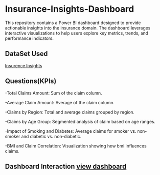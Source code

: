 # Insurance-Insights-Dashboard
This repository contains a Power BI dashboard designed to provide actionable insights into the insurance domain. The dashboard leverages interactive visualizations to help users explore key metrics, trends, and performance indicators.

## DataSet Used
<a href="https://github.com/Sumanth-b-s/Insurance-Insights-Dashboard/blob/main/insurance_data.csv"> Insurence Insights</a>

## Questions(KPIs)
-Total Claims Amount: Sum of the claim column.

-Average Claim Amount: Average of the claim column.

-Claims by Region: Total and average claims grouped by region.

-Claims by Age Group: Segmented analysis of claim based on age ranges.

-Impact of Smoking and Diabetes: Average claims for smoker vs. non-smoker and diabetic vs. non-diabetic.

-BMI and Claim Correlation: Visualization showing how bmi influences claims.

## Dashboard Interaction <a href=https://github.com/Sumanth-b-s/Insurance-Insights-Dashboard/blob/main/Screenshot%202025-01-18%20234656.png,https://github.com/Sumanth-b-s/Insurance-Insights-Dashboard/blob/main/Screenshot%202025-01-18%20234614.png,https://github.com/Sumanth-b-s/Insurance-Insights-Dashboard/blob/main/Screenshot%202025-01-18%20234553.png,https://github.com/Sumanth-b-s/Insurance-Insights-Dashboard/blob/main/Screenshot%202025-01-18%20234530.png,https://github.com/Sumanth-b-s/Insurance-Insights-Dashboard/blob/main/Screenshot%202025-01-18%20234459.png> view dashboard </a>



